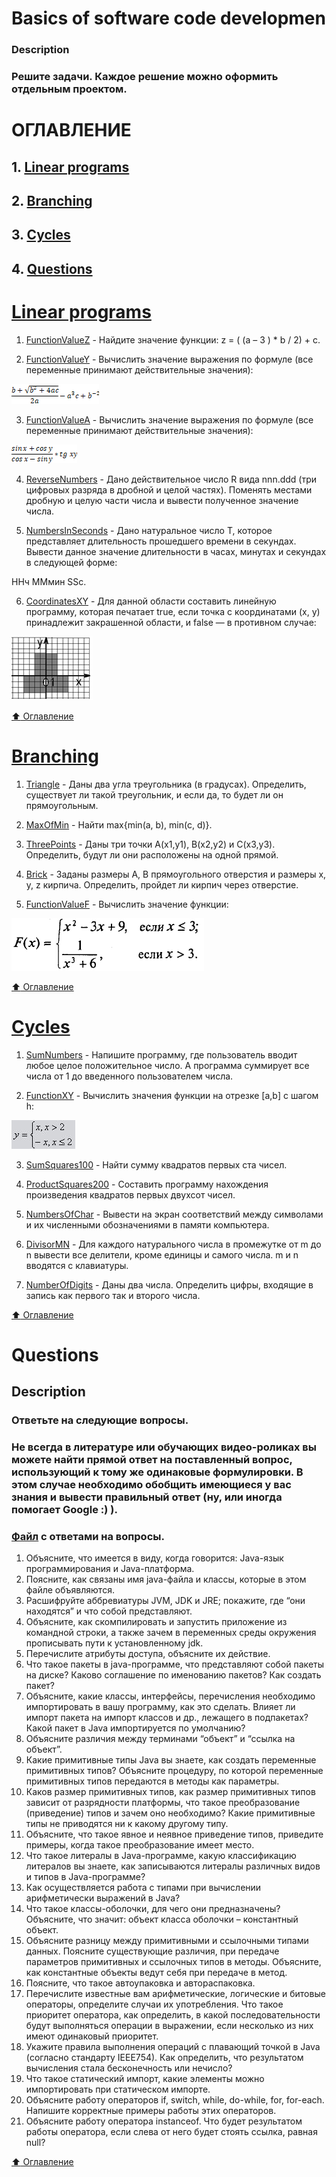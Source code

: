# Basics of software code developmen
### Description
### Решите задачи. Каждое решение можно оформить отдельным проектом.

# ОГЛАВЛЕНИЕ
## 1. [Linear programs](#Linear-programs)
## 2. [Branching](#Branching)
## 3. [Cycles](#Cycles)
## 4. [Questions](#Questions)

# [Linear programs](https://github.com/vitalikulsha/java-course1/tree/master/2_Linear_programs)
1. [FunctionValueZ](https://github.com/vitalikulsha/java-course1/blob/master/2_Linear_programs/FunctionValueZ_01.java) - Найдите  значение функции: z = ( (a – 3 ) * b / 2) + c.

2. [FunctionValueY](https://github.com/vitalikulsha/java-course1/blob/master/2_Linear_programs/FunctionValueY_02.java) - Вычислить значение выражения по формуле (все переменные принимают действительные значения):

![](https://github.com/vitalikulsha/java-course1/blob/master/img/basics_3-2.png)

3. [FunctionValueA](https://github.com/vitalikulsha/java-course1/blob/master/2_Linear_programs/FunctionValueA_03.java) - Вычислить значение выражения по формуле (все переменные принимают действительные значения):

![](https://github.com/vitalikulsha/java-course1/blob/master/img/basics_3-3.png)

4. [ReverseNumbers](https://github.com/vitalikulsha/java-course1/blob/master/2_Linear_programs/ReverseNumbers_04.java) - Дано действительное число R вида nnn.ddd (три цифровых разряда в дробной и целой частях). Поменять местами дробную и целую части числа и вывести полученное значение числа.

5. [NumbersInSeconds](https://github.com/vitalikulsha/java-course1/blob/master/2_Linear_programs/NumbersInSeconds_05.java) - Дано натуральное число Т, которое представляет длительность прошедшего времени в секундах. Вывести данное значение длительности в часах, минутах и секундах в следующей форме:

ННч ММмин SSc.

6. [CoordinatesXY](https://github.com/vitalikulsha/java-course1/blob/master/2_Linear_programs/CoordinatesXY_06.java) - Для данной области составить линейную программу, которая печатает true, если точка с координатами (х, у) принадлежит закрашенной области, и false — в противном случае:

![](https://github.com/vitalikulsha/java-course1/blob/master/img/basics_3-6.png)

 
[:arrow_up: Оглавление](#ОГЛАВЛЕНИЕ)

# [Branching](https://github.com/vitalikulsha/java-course1/tree/master/3_Branching)

1. [Triangle](https://github.com/vitalikulsha/java-course1/blob/master/3_Branching/Triangle_01.java) - Даны два угла треугольника (в градусах). Определить, существует ли такой треугольник, и если да, то будет ли он прямоугольным.

2. [MaxOfMin](https://github.com/vitalikulsha/java-course1/blob/master/3_Branching/MaxOfMin_02.java) - Найти max{min(a, b), min(c, d)}.

3. [ThreePoints](https://github.com/vitalikulsha/java-course1/blob/master/3_Branching/ThreePoints_03.java) - Даны три точки А(х1,у1), В(х2,у2) и С(х3,у3). Определить, будут ли они расположены на одной прямой.

4. [Brick](https://github.com/vitalikulsha/java-course1/blob/master/3_Branching/Brick_04.java) - Заданы размеры А, В прямоугольного отверстия и размеры х, у, z кирпича. Определить, пройдет ли кирпич через отверстие.

5. [FunctionValueF](https://github.com/vitalikulsha/java-course1/blob/master/3_Branching/FunctionValueF_05.java) - Вычислить значение функции:

![](https://github.com/vitalikulsha/java-course1/blob/master/img/basics_4-5.png)

[:arrow_up: Оглавление](#ОГЛАВЛЕНИЕ)

# [Cycles](https://github.com/vitalikulsha/java-course1/tree/master/4_Cycles)

1. [SumNumbers](https://github.com/vitalikulsha/java-course1/blob/master/4_Cycles/SumNumbers_01.java) - Напишите программу, где пользователь вводит любое целое положительное число. А программа суммирует все числа от 1 до введенного пользователем числа.

2. [FunctionXY](https://github.com/vitalikulsha/java-course1/blob/master/4_Cycles/FunctionXY_02.java) - Вычислить значения функции на отрезке [а,b] c шагом h:

![](https://github.com/vitalikulsha/java-course1/blob/master/img/basics_cycle.png)

3. [SumSquares100](https://github.com/vitalikulsha/java-course1/blob/master/4_Cycles/SumSquares100_03.java) - Найти сумму квадратов первых ста чисел.

4. [ProductSquares200](https://github.com/vitalikulsha/java-course1/blob/master/4_Cycles/ProductSquares200_04.java) - Составить программу нахождения произведения квадратов первых двухсот чисел.

5. [NumbersOfChar](https://github.com/vitalikulsha/java-course1/blob/master/4_Cycles/NumbersOfChar_05.java) - Вывести на экран соответствий между символами и их численными обозначениями в памяти компьютера.

6. [DivisorMN](https://github.com/vitalikulsha/java-course1/blob/master/4_Cycles/DivisorMN_06.java) - Для каждого натурального числа в промежутке от m до n вывести все делители, кроме единицы и самого числа. m и n вводятся с клавиатуры.

7. [NumberOfDigits](https://github.com/vitalikulsha/java-course1/blob/master/4_Cycles/NumberOfDigits_07.java) - Даны два числа. Определить цифры, входящие в запись как первого так и второго числа.

[:arrow_up: Оглавление](#ОГЛАВЛЕНИЕ)

# Questions
## Description
### Ответьте на следующие вопросы.
### Не всегда в литературе или обучающих видео-роликах вы можете найти прямой ответ на поставленный вопрос, использующий к тому же одинаковые формулировки. В этом случае необходимо обобщить имеющиеся у вас знания и вывести правильный ответ (ну, или иногда помогает Google :) ).

### [Файл](https://github.com/vitalikulsha/java-course1/blob/master/Basics_of_software_code_development_Questions.docx) с ответами на вопросы.

1. Объясните, что имеется в виду, когда говорится: Java-язык программирования и Java-платформа.
2. Поясните, как связаны имя java-файла и классы, которые в этом файле объявляются.
3. Расшифруйте аббревиатуры JVM, JDK и JRE; покажите, где “они находятся” и что собой представляют.
4. Объясните, как скомпилировать и запустить приложение из командной строки, а также зачем в переменных среды окружения прописывать пути к установленному jdk.
5. Перечислите атрибуты доступа, объясните их действие.
6. Что такое пакеты в java-программе, что представляют собой пакеты на диске? Каково соглашение по именованию пакетов? Как создать пакет?
7. Объясните, какие классы, интерфейсы, перечисления необходимо импортировать в вашу программу, как это сделать. Влияет ли импорт пакета на импорт классов и др., лежащего в подпакетах? Какой пакет в Java импортируется по умолчанию?
8. Объясните различия между терминами “объект” и “ссылка на объект”.
9. Какие примитивные типы Java вы знаете, как создать переменные примитивных типов? Объясните процедуру, по которой переменные примитивных типов передаются в методы как параметры.
10. Каков размер примитивных типов, как размер примитивных типов зависит от разрядности платформы, что такое преобразование (приведение) типов и зачем оно необходимо? Какие примитивные типы не приводятся ни к какому другому типу.
11. Объясните, что такое явное и неявное приведение типов, приведите примеры, когда такое преобразование имеет место.
12. Что такое литералы в Java-программе, какую классификацию литералов вы знаете, как записываются литералы различных видов и типов в Java-программе?
13. Как осуществляется работа с типами при вычислении арифметически выражений в Java?
14. Что такое классы-оболочки, для чего они предназначены? Объясните, что значит: объект класса оболочки – константный объект.
15. Объясните разницу между примитивными и ссылочными типами данных. Поясните существующие различия, при передаче параметров примитивных и ссылочных типов в методы. Объясните, как константные объекты ведут себя при передаче в метод.
16. Поясните, что такое автоупаковка и автораспаковка.
17. Перечислите известные вам арифметические, логические и битовые операторы, определите случаи их употребления. Что такое приоритет оператора, как определить, в какой последовательности будут выполняться операции в выражении, если несколько из них имеют одинаковый приоритет.
18. Укажите правила выполнения операций с плавающий точкой в Java (согласно стандарту IEEE754). Как определить, что результатом вычисления стала бесконечность или нечисло?
19. Что такое статический импорт, какие элементы можно импортировать при статическом импорте.
20. Объясните работу операторов if, switch, while, do-while, for, for-each. Напишите корректные примеры работы этих операторов.
21. Объясните работу оператора instanceof. Что будет результатом работы оператора, если слева от него будет стоять ссылка, равная null?

[:arrow_up: Оглавление](#ОГЛАВЛЕНИЕ)
